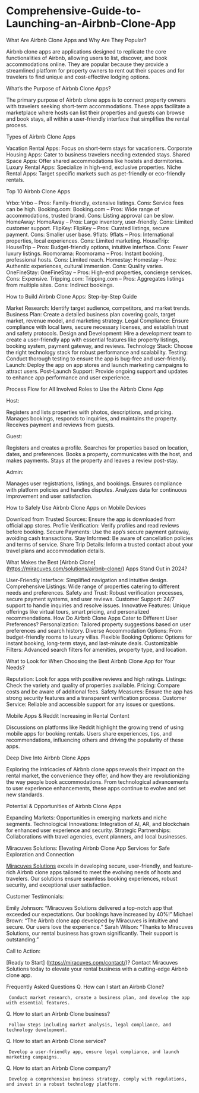 # Comprehensive-Guide-to-Launching-an-Airbnb-Clone-App

What Are Airbnb Clone Apps and Why Are They Popular?

Airbnb clone apps are applications designed to replicate the core functionalities of Airbnb, allowing users to list, discover, and book accommodations online. They are popular because they provide a streamlined platform for property owners to rent out their spaces and for travelers to find unique and cost-effective lodging options.

What’s the Purpose of Airbnb Clone Apps?

The primary purpose of Airbnb clone apps is to connect property owners with travelers seeking short-term accommodations. These apps facilitate a marketplace where hosts can list their properties and guests can browse and book stays, all within a user-friendly interface that simplifies the rental process.

Types of Airbnb Clone Apps

Vacation Rental Apps: Focus on short-term stays for vacationers.
Corporate Housing Apps: Cater to business travelers needing extended stays.
Shared Space Apps: Offer shared accommodations like hostels and dormitories.
Luxury Rental Apps: Specialize in high-end, exclusive properties.
Niche Rental Apps: Target specific markets such as pet-friendly or eco-friendly rentals.

Top 10 Airbnb Clone Apps

Vrbo: Vrbo – Pros: Family-friendly, extensive listings. Cons: Service fees can be high.
Booking.com: Booking.com – Pros: Wide range of accommodations, trusted brand. Cons: Listing approval can be slow.
HomeAway: HomeAway – Pros: Large inventory, user-friendly. Cons: Limited customer support.
FlipKey: FlipKey – Pros: Curated listings, secure payment. Cons: Smaller user base.
9flats: 9flats – Pros: International properties, local experiences. Cons: Limited marketing.
HouseTrip: HouseTrip – Pros: Budget-friendly options, intuitive interface. Cons: Fewer luxury listings.
Roomorama: Roomorama – Pros: Instant booking, professional hosts. Cons: Limited reach.
Homestay: Homestay – Pros: Authentic experiences, cultural immersion. Cons: Quality varies.
OneFineStay: OneFineStay – Pros: High-end properties, concierge services. Cons: Expensive.
Tripping.com: Tripping.com – Pros: Aggregates listings from multiple sites. Cons: Indirect bookings.

How to Build Airbnb Clone Apps: Step-by-Step Guide

Market Research: Identify target audience, competitors, and market trends.
Business Plan: Create a detailed business plan covering goals, target market, revenue model, and marketing strategy.
Legal Compliance: Ensure compliance with local laws, secure necessary licenses, and establish trust and safety protocols.
Design and Development: Hire a development team to create a user-friendly app with essential features like property listings, booking system, payment gateway, and reviews.
Technology Stack: Choose the right technology stack for robust performance and scalability.
Testing: Conduct thorough testing to ensure the app is bug-free and user-friendly.
Launch: Deploy the app on app stores and launch marketing campaigns to attract users.
Post-Launch Support: Provide ongoing support and updates to enhance app performance and user experience.

Process Flow for All Involved Roles to Use the Airbnb Clone App

Host:

Registers and lists properties with photos, descriptions, and pricing.
Manages bookings, responds to inquiries, and maintains the property.
Receives payment and reviews from guests.

Guest:

Registers and creates a profile.
Searches for properties based on location, dates, and preferences.
Books a property, communicates with the host, and makes payments.
Stays at the property and leaves a review post-stay.

Admin:

Manages user registrations, listings, and bookings.
Ensures compliance with platform policies and handles disputes.
Analyzes data for continuous improvement and user satisfaction.

How to Safely Use Airbnb Clone Apps on Mobile Devices

Download from Trusted Sources: Ensure the app is downloaded from official app stores.
Profile Verification: Verify profiles and read reviews before booking.
Secure Payments: Use the app’s secure payment gateway, avoiding cash transactions.
Stay Informed: Be aware of cancellation policies and terms of service.
Share Trip Details: Inform a trusted contact about your travel plans and accommodation details.

What Makes the Best [Airbnb Clone] (https://miracuves.com/solutions/airbnb-clone/) Apps Stand Out in 2024?

User-Friendly Interface: Simplified navigation and intuitive design.
Comprehensive Listings: Wide range of properties catering to different needs and preferences.
Safety and Trust: Robust verification processes, secure payment systems, and user reviews.
Customer Support: 24/7 support to handle inquiries and resolve issues.
Innovative Features: Unique offerings like virtual tours, smart pricing, and personalized recommendations.
How Do Airbnb Clone Apps Cater to Different User Preferences?
Personalization: Tailored property suggestions based on user preferences and search history.
Diverse Accommodation Options: From budget-friendly rooms to luxury villas.
Flexible Booking Options: Options for instant booking, long-term stays, and last-minute deals.
Customizable Filters: Advanced search filters for amenities, property type, and location.

What to Look for When Choosing the Best Airbnb Clone App for Your Needs?

Reputation: Look for apps with positive reviews and high ratings.
Listings: Check the variety and quality of properties available.
Pricing: Compare costs and be aware of additional fees.
Safety Measures: Ensure the app has strong security features and a transparent verification process.
Customer Service: Reliable and accessible support for any issues or questions.

Mobile Apps & Reddit Increasing in Rental Content

Discussions on platforms like Reddit highlight the growing trend of using mobile apps for booking rentals. Users share experiences, tips, and recommendations, influencing others and driving the popularity of these apps.

Deep Dive Into Airbnb Clone Apps

Exploring the intricacies of Airbnb clone apps reveals their impact on the rental market, the convenience they offer, and how they are revolutionizing the way people book accommodations. From technological advancements to user experience enhancements, these apps continue to evolve and set new standards.

Potential & Opportunities of Airbnb Clone Apps

Expanding Markets: Opportunities in emerging markets and niche segments.
Technological Innovations: Integration of AI, AR, and blockchain for enhanced user experience and security.
Strategic Partnerships: Collaborations with travel agencies, event planners, and local businesses.

Miracuves Solutions: Elevating Airbnb Clone App Services for Safe Exploration and Connection

[Miracuves Solutions](https://miracuves.com/solutions/airbnb-clone/) excels in developing secure, user-friendly, and feature-rich Airbnb clone apps tailored to meet the evolving needs of hosts and travelers. Our solutions ensure seamless booking experiences, robust security, and exceptional user satisfaction.

Customer Testimonials:

Emily Johnson: “Miracuves Solutions delivered a top-notch app that exceeded our expectations. Our bookings have increased by 40%!”
Michael Brown: “The Airbnb clone app developed by Miracuves is intuitive and secure. Our users love the experience.”
Sarah Wilson: “Thanks to Miracuves Solutions, our rental business has grown significantly. Their support is outstanding.”

Call to Action:

 [Ready to Start] (https://miracuves.com/contact/)? Contact Miracuves Solutions today to elevate your rental business with a cutting-edge Airbnb clone app.

Frequently Asked Questions
Q. How can I start an Airbnb Clone?
     
     Conduct market research, create a business plan, and develop the app with essential features.

Q. How to start an Airbnb Clone business?

     Follow steps including market analysis, legal compliance, and technology development.

     
Q. How to start an Airbnb Clone service?

     Develop a user-friendly app, ensure legal compliance, and launch marketing campaigns..

Q. How to start an Airbnb Clone company?

     Develop a comprehensive business strategy, comply with regulations, and invest in a robust technology platform.
